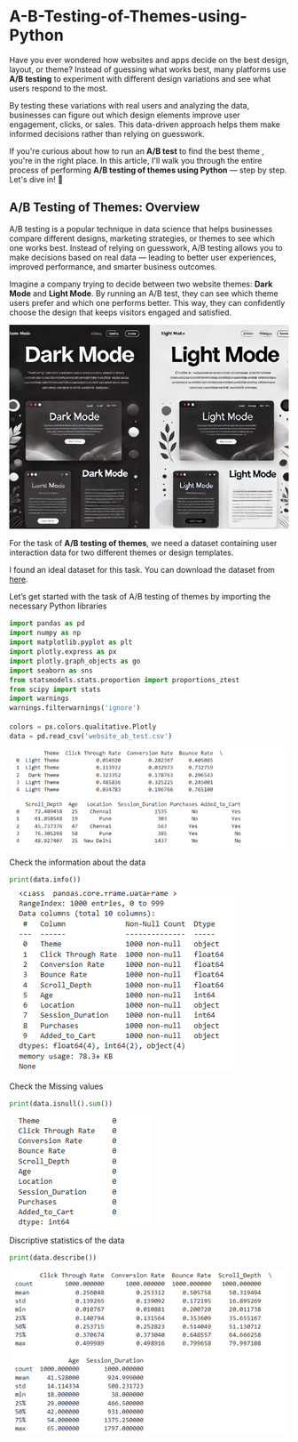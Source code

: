 # A-B-Testing-of-Themes-using-Python


Have you ever wondered how websites and apps decide on the best design, layout, or theme? Instead of guessing what works best, many platforms use **A/B testing** to experiment with different design variations and see what users respond to the most.

By testing these variations with real users and analyzing the data, businesses can figure out which design elements improve user engagement, clicks, or sales. This data-driven approach helps them make informed decisions rather than relying on guesswork.

If you're curious about how to run an **A/B test** to find the best theme  , you're in the right place. In this article, I'll walk you through the entire process of performing **A/B testing of themes using Python** — step by step. Let's dive in! 🚀

## A/B Testing of Themes: Overview

A/B testing is a popular technique in data science that helps businesses compare different designs, marketing strategies, or themes to see which one works best. Instead of relying on guesswork, A/B testing allows you to make decisions based on real data — leading to better user experiences, improved performance, and smarter business outcomes.

Imagine a company trying to decide between two website themes: **Dark Mode** and **Light Mode**. By running an A/B test, they can see which theme users prefer and which one performs better. This way, they can confidently choose the design that keeps visitors engaged and satisfied.


![Alt text](Image/updated.png)

For the task of **A/B testing of themes**, we need a dataset containing user interaction data for two different themes or design templates.  

I found an ideal dataset for this task. You can download the dataset from [here](website_ab_test.csv).

Let’s get started with the task of A/B testing of themes by importing the necessary Python libraries

```python
import pandas as pd
import numpy as np  
import matplotlib.pyplot as plt 
import plotly.express as px
import plotly.graph_objects as go
import seaborn as sns
from statsmodels.stats.proportion import proportions_ztest
from scipy import stats
import warnings
warnings.filterwarnings('ignore')

colors = px.colors.qualitative.Plotly
data = pd.read_csv('website_ab_test.csv')

```

![Alt text](Image/head.png)


Check the information about the data
```python
print(data.info())
```
![Alt text](Image/info.png)

Check the Missing values
```python
print(data.isnull().sum())

```
![Alt text](Image/Null.png)

Discriptive statistics of the data
```python
print(data.describe())

```
![Alt text](Image/describe.png)
